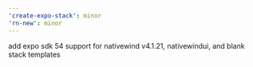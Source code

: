 ```yaml
---
'create-expo-stack': minor
'rn-new': minor
---
```


add expo sdk 54 support for nativewind v4.1.21, nativewindui, and blank stack templates
